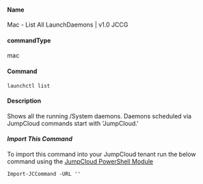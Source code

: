 #### Name

Mac - List All LaunchDaemons | v1.0 JCCG

#### commandType

mac

#### Command

```
launchctl list
```

#### Description

Shows all the running /System daemons. Daemons scheduled via JumpCloud commands start with 'JumpCloud.'


#### *Import This Command*

To import this command into your JumpCloud tenant run the below command using the [JumpCloud PowerShell Module](https://github.com/TheJumpCloud/support/wiki/Installing-the-JumpCloud-PowerShell-Module)

```
Import-JCCommand -URL ''
```
